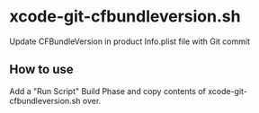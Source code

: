 # xcode-git-cfbundleversion.sh

Update CFBundleVersion in product Info.plist file with Git commit

## How to use

Add a "Run Script" Build Phase and copy contents of xcode-git-cfbundleversion.sh over.

